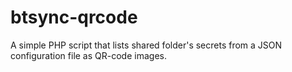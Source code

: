 btsync-qrcode
=============

A simple PHP script that lists shared folder's secrets from a JSON configuration file as QR-code images.
